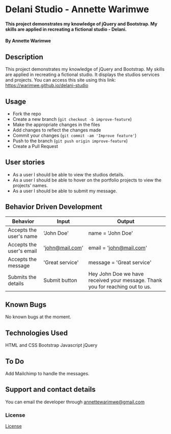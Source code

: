 # Delani Studio - Annette Warimwe

#### This project demonstrates my knowledge of jQuery and Bootstrap. My skills are applied in recreating a fictional studio - Delani.

#### By **Annette Warimwe**

## Description

This project demonstrates my knowledge of jQuery and Bootstrap. My skills are applied in recreating a fictional studio. It displays the studios services and projects.
You can access this site using this link: https://warimwe.github.io/delani-studio

## Usage

- Fork the repo
- Create a new branch (`git checkout -b improve-feature`)
- Make the appropriate changes in the files
- Add changes to reflect the changes made
- Commit your changes (`git commit -am 'Improve feature'`)
- Push to the branch (`git push origin improve-feature`)
- Create a Pull Request

## User stories

- As a user I should be able to view the studios details.
- As a user I should be able to hover on the portfolio projects to view the projects' names.
- As a user I should be able to submit my message.

## Behavior Driven Development

| Behavior                 | Input           | Output                                                                        |
| ------------------------ | --------------- | ----------------------------------------------------------------------------- |
| Accepts the user's name  | 'John Doe'      | name = 'John Doe'                                                             |
| Accepts the user's email | 'john@mail.com' | email = 'john@mail.com'                                                       |
| Accepts the message      | 'Great service' | message = 'Great service'                                                     |
| Submits the details      | Submit button   | Hey John Doe we have received your message. Thank you for reaching out to us. |

## Known Bugs

No known bugs at the moment.

## Technologies Used

HTML and CSS
Bootstrap
Javascript
jQuery

## To Do

Add Mailchimp to handle the messages.

## Support and contact details

You can email the developer through annettewarimwe@gmail.com

### License

[License](license)
